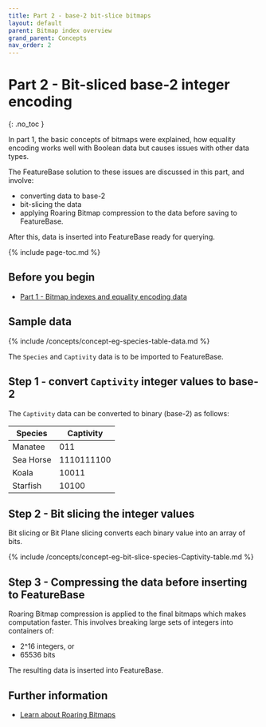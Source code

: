 ```yaml
---
title: Part 2 - base-2 bit-slice bitmaps
layout: default
parent: Bitmap index overview
grand_parent: Concepts
nav_order: 2
---
```


# Part 2 - Bit-sliced base-2 integer encoding
{: .no_toc }

In part 1, the basic concepts of bitmaps were explained, how equality encoding works well with Boolean data but causes issues with other data types.

The FeatureBase solution to these issues are discussed in this part, and involve:
* converting data to base-2
* bit-slicing the data
* applying Roaring Bitmap compression to the data before saving to FeatureBase.

After this, data is inserted into FeatureBase ready for querying.

{% include page-toc.md %}

## Before you begin

* [Part 1 - Bitmap indexes and equality encoding data](/docs/concepts/concept-pt1-bitmap-index)

## Sample data

{% include /concepts/concept-eg-species-table-data.md %}

The `Species` and `Captivity` data is to be imported to FeatureBase.

## Step 1 - convert `Captivity` integer values to base-2

The `Captivity` data can be converted to binary (base-2) as follows:

| Species | Captivity |
|---|---|
| Manatee | 011 |
| Sea Horse | 1110111100 |
| Koala | 10011 |
| Starfish | 10100 |

## Step 2 - Bit slicing the integer values

Bit slicing or Bit Plane slicing converts each binary value into an array of bits.

{% include /concepts/concept-eg-bit-slice-species-Captivity-table.md %}

## Step 3 - Compressing the data before inserting to FeatureBase

Roaring Bitmap compression is applied to the final bitmaps which makes computation faster. This involves breaking large sets of integers into containers of:
* 2^16 integers, or
* 65536 bits

The resulting data is inserted into FeatureBase.

## Further information

* [Learn about Roaring Bitmaps](https://roaringbitmap.org/about/)

<!--
Content based on:
* https://www.featurebase.com/blog/bitmaps-making-real-time-analytics-real
* https://www.featurebase.com/blog/range-encoded-bitmaps
-->
